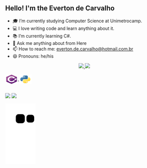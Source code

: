 ## Hello! I'm the Everton de Carvalho

- 🎓 I’m currently studying Computer Science at Unimetrocamp.
- 💻 I love writing code and learn anything about it.
- 📚 I’m currently learning C#.
- 💬 Ask me anything about from Here
- 📫 How to reach me: everton.de.carvalho@hotmail.com.br
- 😄 Pronouns: he/his

<div align="center">
  <a href="https://github.com/EvertonCarv">
  <img height="160em" src="https://github-readme-stats.vercel.app/api?username=EvertonCarv&show_icons=true&theme=dark&include_all_commits=true&count_private=true"/>
  <img height="160em" src="https://github-readme-stats.vercel.app/api/top-langs/?username=EvertonCarv&layout=compact&langs_count=7&theme=dark"/>
</div>
<div style="display: inline_block"><br>
  <img align="center" alt="Rafa-Csharp" height="30" width="40" src="https://raw.githubusercontent.com/devicons/devicon/master/icons/csharp/csharp-original.svg">
  <img align="center" alt="Rafa-Python" height="30" width="40" src="https://raw.githubusercontent.com/devicons/devicon/master/icons/python/python-original.svg">    
</div>
  
  ##
  
  <div>   
  <a href = "mailto:everton.de.carvalho@hotmail.com.br"><img src="https://img.shields.io/badge/Microsoft_Outlook-0078D4?style=for-the-badge&logo=microsoft-outlook&logoColor=white" target="_blank"></a>
  <a href="https://www.linkedin.com/in/everton-carvalho-124b30141/" target="_blank"><img src="https://img.shields.io/badge/-LinkedIn-%230077B5?style=for-the-badge&logo=linkedin&logoColor=white" target="_blank"></a> 
 
  ![Snake animation](https://github.com/rafaballerini/rafaballerini/blob/output/github-contribution-grid-snake.svg)
 
</div>
  
